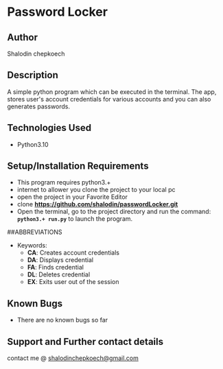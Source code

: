 # Password Locker

## Author

Shalodin chepkoech

## Description

A simple python program which can be executed  in the terminal. The app, stores user's account credentials for various accounts and you can  also generates passwords.

## Technologies Used
* Python3.10

## Setup/Installation Requirements

* This program requires python3.+ 
* internet to allower you clone the project to your local pc
* open the project in your Favorite Editor
* clone **https://github.com/shalodin/passwordLocker.git**
* Open the terminal, go to the project directory and run the command:  **`python3.+ run.py`** to launch the program.

##ABBREVIATIONS

* Keywords:
    - **CA**: Creates account credentials
    - **DA**: Displays credential
    - **FA**: Finds credential
    - **DL**: Deletes credential
    - **EX**: Exits user out of the session

## Known Bugs

* There are no known bugs so far


## Support and Further contact details

  contact me @ shalodinchepkoech@gmail.com
